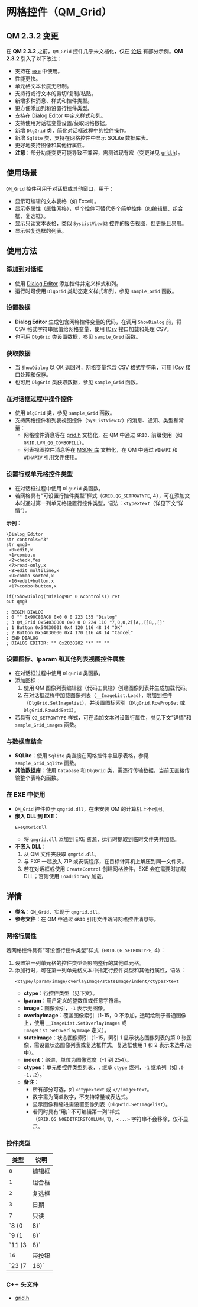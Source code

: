 # 网格控件（QM_Grid）

## QM 2.3.2 变更
在 **QM 2.3.2** 之前，`QM_Grid` 控件几乎未文档化，仅在 [论坛](http://www.quickmacros.com/forum) 有部分示例。**QM 2.3.2** 引入了以下改进：
- 支持在 [exe](IDH_MAKEEXE.html) 中使用。
- 性能更快。
- 单元格文本长度无限制。
- 支持行或行文本的剪切/复制/粘贴。
- 新增多种消息、样式和控件类型。
- 更方便添加列和设置行控件类型。
- 支持在 [Dialog Editor](IDH_DIALOG_EDITOR.html) 中定义样式和列。
- 支持使用对话框变量设置/获取网格数据。
- 新增 `DlgGrid` 类，简化对话框过程中的控件操作。
- 新增 `Sqlite` 类，支持在网格控件中显示 SQLite 数据库表。
- 更好地支持图像和其他行属性。
- **注意**：部分功能变更可能导致不兼容，需测试现有宏（变更详见 [grid.h](http://www.quickmacros.com/com/grid.h.txt)）。

## 使用场景
`QM_Grid` 控件可用于对话框或其他窗口，用于：
- 显示可编辑的文本表格（如 Excel）。
- 显示多属性（属性网格），单个控件可替代多个简单控件（如编辑框、组合框、复选框）。
- 显示只读文本表格，类似 `SysListView32` 控件的报告视图，但更快且易用。
- 显示带复选框的列表。

## 使用方法

### 添加到对话框
- 使用 [Dialog Editor](IDH_DIALOG_EDITOR.html) 添加控件并定义样式和列。
- 运行时可使用 `DlgGrid` 类动态定义样式和列，参见 `sample_Grid` 函数。

### 设置数据
- **Dialog Editor** 生成包含网格控件变量的代码，在调用 `ShowDialog` 前，将 CSV 格式字符串赋值给网格变量，使用 [ICsv](IDP_ICSV.html) 接口加载和处理 CSV。
- 也可用 `DlgGrid` 类设置数据，参见 `sample_Grid` 函数。

### 获取数据
- 当 `ShowDialog` 以 OK 返回时，网格变量包含 CSV 格式字符串，可用 [ICsv](IDP_ICSV.html) 接口处理和保存。
- 也可用 `DlgGrid` 类获取数据，参见 `sample_Grid` 函数。

### 在对话框过程中操作控件
- 使用 `DlgGrid` 类，参见 `sample_Grid` 函数。
- 支持网格控件和列表视图控件（`SysListView32`）的消息、通知、类型和常量：
  - 网格控件消息等在 [grid.h](http://www.quickmacros.com/com/grid.h.txt) 文档化，在 QM 中通过 `GRID.` 前缀使用（如 `GRID.LVN_QG_COMBOFILL`）。
  - 列表视图控件消息等在 [MSDN 库](IDP_MSDN.html) 文档化，在 QM 中通过 `WINAPI` 和 `WINAPIV` 引用文件使用。

### 设置行或单元格控件类型
- 在对话框过程中使用 `DlgGrid` 类函数。
- 若网格具有“可设置行控件类型”样式（`GRID.QG_SETROWTYPE`, 4），可在添加文本时通过第一列单元格设置行控件类型，语法：`<type>text`（详见下文“详情”）。

**示例**：
```qm
\Dialog_Editor
str controls="3"
str qmg3=
 <0>edit,x
 <1>combo,x
 <2>check,Yes
 <7>read-only,x
 <8>edit multiline,x
 <9>combo sorted,x
 <16>edit+button,x
 <17>combo+button,x
 
if(!ShowDialog("Dialog90" 0 &controls)) ret
out qmg3

; BEGIN DIALOG
; 0 "" 0x90C80AC8 0x0 0 0 223 135 "Dialog"
; 3 QM_Grid 0x54030000 0x0 0 0 224 110 "7,0,0,2[]A,,[]B,,[]"
; 1 Button 0x54030001 0x4 120 116 48 14 "OK"
; 2 Button 0x54030000 0x4 170 116 48 14 "Cancel"
; END DIALOG
; DIALOG EDITOR: "" 0x2030202 "*" "" ""
```

### 设置图标、lparam 和其他列表视图控件属性
- 在对话框过程中使用 `DlgGrid` 类函数。
- 添加图标：
  1. 使用 QM 图像列表编辑器（代码工具栏）创建图像列表并生成加载代码。
  2. 在对话框过程中加载图像列表（`__ImageList.Load`），附加到控件（`DlgGrid.SetImagelist`），并设置图标索引（`DlgGrid.RowPropSet` 或 `DlgGrid.RowAddSetX`）。
- 若具有 `QG_SETROWTYPE` 样式，可在添加文本时设置行属性，参见下文“详情”和 `sample_Grid_images` 函数。

### 与数据库结合
- **SQLite**：使用 `Sqlite` 类直接在网格控件中显示表格，参见 `sample_Grid_Sqlite` 函数。
- **其他数据库**：使用 `Database` 和 `DlgGrid` 类，需逐行传输数据，当前无直接传输整个表格的函数。

### 在 EXE 中使用
- `QM_Grid` 控件位于 `qmgrid.dll`，在未安装 QM 的计算机上不可用。
- **嵌入 DLL 到 EXE**：
  ```qm
  ExeQmGridDll
  ```
  - 将 `qmgrid.dll` 添加到 EXE 资源，运行时提取到临时文件夹并加载。
- **不嵌入 DLL**：
  1. 从 QM 文件夹获取 `qmgrid.dll`。
  2. 与 EXE 一起放入 ZIP 或安装程序，在目标计算机上解压到同一文件夹。
  3. 若在对话框或使用 `CreateControl` 创建网格控件，EXE 会在需要时加载 DLL；否则使用 `LoadLibrary` 加载。

## 详情

- **类名**：`QM_Grid`，实现于 `qmgrid.dll`。
- **参考文件**：在 QM 中通过 `GRID` 引用文件访问网格控件消息等。

### 网格行属性
若网格控件具有“可设置行控件类型”样式（`GRID.QG_SETROWTYPE`, 4）：
1. 设置第一列单元格的控件类型会影响整行的其他单元格。
2. 添加行时，可在第一列单元格文本中指定行控件类型和其他行属性，语法：
   ```syntax
   <ctype/lparam/image/overlayImage/stateImage/indent/ctypes>text
   ```
   - **ctype**：行控件类型（见下文）。
   - **lparam**：用户定义的整数值或任意字符串。
   - **image**：图像索引，`-1` 表示无图像。
   - **overlayImage**：覆盖图像索引（1-15，0 不添加，透明绘制于普通图像上，使用 `__ImageList.SetOverlayImages` 或 `ImageList_SetOverlayImage` 定义）。
   - **stateImage**：状态图像索引（1-15，索引 1 显示状态图像列表的第 0 张图像，需设置状态图像列表或复选框样式，复选框使用 1 和 2 表示未选中/选中）。
   - **indent**：缩进，单位为图像宽度（-1 到 254）。
   - **ctypes**：单元格控件类型列表，`.` 继承 `ctype` 或列，`-1` 继承列（如 `.0 -1..2`）。
   - **备注**：
     - 所有部分可选，如 `<ctype>text` 或 `<//image>text`。
     - 数字需为简单数字，不支持常量或表达式。
     - 显示图像和缩进需设置图像列表（`DlgGrid.SetImagelist`）。
     - 若同时具有“用户不可编辑第一列”样式（`GRID.QG_NOEDITFIRSTCOLUMN`, 1），`<...>` 字符串不会移除，仅不显示。

### 控件类型
| 类型 | 说明 |
|------|------|
| `0` | 编辑框 |
| `1` | 组合框 |
| `2` | 复选框 |
| `3` | 日期 |
| `7` | 只读 |
| `8 (0|8)` | 多行编辑框 |
| `9 (1|8)` | 排序组合框 |
| `11 (3|8)` | 时间 |
| `16` | 带按钮 |
| `23 (7|16)` | 只读编辑框 + 按钮 |

### C++ 头文件
- [grid.h](http://www.quickmacros.com/com/grid.h.txt)